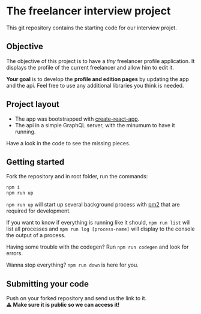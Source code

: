 # The freelancer interview project

This git repository contains the starting code for our interview projet.

## Objective

The objective of this project is to have a _tiny_ freelancer profile application.
It displays the profile of the current freelancer and allow him to edit it.

**Your goal** is to develop the **profile and edition pages** by updating the app and the api.
Feel free to use any additional libraries you think is needed.

## Project layout

- The app was bootstrapped with [create-react-app](https://create-react-app.dev/).
- The api in a simple GraphQL server, with the minumum to have it running.

Have a look in the code to see the missing pieces.

## Getting started

Fork the repository and in root folder, run the commands:

```sh
npm i
npm run up
```

`npm run up` will start up several background process with [pm2](https://pm2.io/) that are required for development.

If you want to know if everything is running like it should, `npm run list` will list all processes and `npm run log [process-name]` will display to the console the output of a process.

Having some trouble with the codegen? Run `npm run codegen` and look for errors.

Wanna stop everything? `npm run down` is here for you.

## Submitting your code

Push on your forked repository and send us the link to it.  
**⚠️ Make sure it is public so we can access it!**
